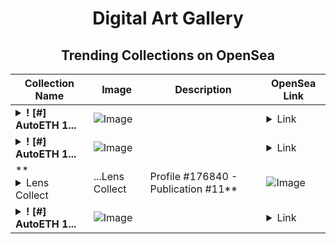 <div align="center">

# Digital Art Gallery

## Trending Collections on OpenSea

| Collection Name                       | Image                                                                                     | Description                       | OpenSea Link                                                                                          |
|---------------------------------------|-------------------------------------------------------------------------------------------|-----------------------------------|--------------------------------------------------------------------------------------------------------|
| **<details><summary>! [#] AutoETH 1...</summary>! [#] AutoETH 1493</details>** | ![Image](https://i.seadn.io/s/raw/files/c769111977d47cd297308006e98fb464.png?w=500&auto=format?w=200&auto=format) |  | <details><summary>Link</summary>[! [#] AutoETH 1493](https://opensea.io/collection/autoeth-1493)</details> |
| **<details><summary>! [#] AutoETH 1...</summary>! [#] AutoETH 1492</details>** | ![Image](https://i.seadn.io/s/raw/files/2466044ddf7ea9dfa74107657a8469a2.png?w=500&auto=format?w=200&auto=format) |  | <details><summary>Link</summary>[! [#] AutoETH 1492](https://opensea.io/collection/autoeth-1492)</details> |
| **<details><summary>Lens Collect | ...</summary>Lens Collect | Profile #176840 - Publication #11</details>** | ![Image](https://i.seadn.io/s/raw/files/2b6d0287468df6fd8d8d86ecf633cb27.jpg?w=500&auto=format?w=200&auto=format) |  | <details><summary>Link</summary>[Lens Collect | Profile #176840 - Publication #11](https://opensea.io/collection/lens-collect-profile-176840-publication-11)</details> |
| **<details><summary>! [#] AutoETH 1...</summary>! [#] AutoETH 1491</details>** | ![Image](https://i.seadn.io/s/raw/files/ec809e43851bcd5b3903b36fadff7417.png?w=500&auto=format?w=200&auto=format) |  | <details><summary>Link</summary>[! [#] AutoETH 1491](https://opensea.io/collection/autoeth-1491)</details> |

</div>